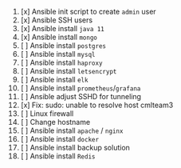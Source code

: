 1.  [x] Ansible init script to create `admin` user
2.  [x] Ansible SSH users
3.  [x] Ansible install `java 11`
4.  [x] Ansible install `mongo`
5.  [ ] Ansible install `postgres`
6.  [ ] Ansible install `mysql`
7.  [ ] Ansible install `haproxy`
8.  [ ] Ansible install `letsencrypt`
9.  [ ] Ansible install `elk`
10. [ ] Ansible install `prometheus`/`grafana`
11. [ ] Ansible adjust SSHD for tunneling
12. [x] Fix: sudo: unable to resolve host cmlteam3 
13. [ ] Linux firewall 
14. [ ] Change hostname 
15. [ ] Ansible install `apache` / `nginx`
16. [ ] Ansible install `docker`
17. [ ] Ansible install backup solution
18. [ ] Ansible install `Redis`
